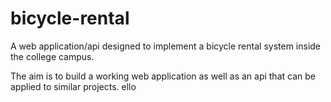 # bicycle-rental
A web application/api designed to implement a bicycle rental system inside the college campus. 

The aim is to build a working web application as well as an api that can be applied to similar projects.
ello